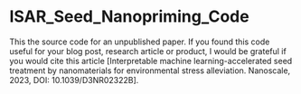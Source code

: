 # ISAR_Seed_Nanopriming_Code
This the source code for an unpublished paper.
If you found this code useful for your blog post, research article or product, I would be grateful if you would cite this article [Interpretable machine learning-accelerated seed treatment by nanomaterials for environmental stress alleviation. Nanoscale, 2023, DOI: 10.1039/D3NR02322B].
